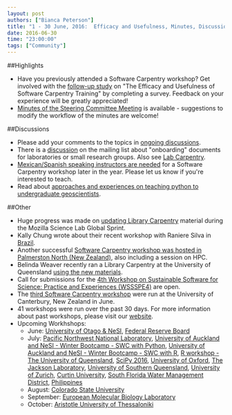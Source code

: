 ```yaml
---
layout: post
authors: ["Bianca Peterson"]
title: "1 - 30 June, 2016:  Efficacy and Usefulness, Minutes, Discussions, Onboarding Documents, Teaching Undergraduates, and Library Carpentry Material"
date: 2016-06-30
time: "23:00:00"
tags: ["Community"]
---
```


##Highlights
* Have you previously attended a Software Carpentry workshop? Get involved with the [follow-up study]({{site.baseurl}}/blog/2016/06/WorkshopSurvey.html) on "The Efficacy and Usefulness of Software Carpentry Training" by completing a survey. Feedback on your experience will be greatly appreciated! 
* [Minutes of the Steering Committee Meeting]({{site.baseurl}}/2016/06/steering-committee-minutes.html) is available - suggestions to modify the workflow of the minutes are welcome!

##Discussions
* Please add your comments to the topics in [ongoing discussions]({{site.baseurl}}/blog/2016/06/ongoing-discussions.html).
* There is a [discussion](http://lists.software-carpentry.org/pipermail/discuss/2016-June/004598.html) on the mailing list about "onboarding" documents for laboratories or small research groups. Also see [Lab Carpentry](http://labcarpentry.org/).
* [Mexican/Spanish speaking instructors are needed](http://lists.software-carpentry.org/pipermail/discuss/2016-June/004618.html) for a Software Carpentry workshop later in the year. Please let us know if you're interested to teach.
* Read about [approaches and experiences on teaching python to undergraduate geoscientists]({{site.baseurl}}/blog/2016/06/teaching-python-to-undergraduate-geoscientists.html). 


##Other
* Huge progress was made on [updating Library Carpentry]({{site.baseurl}}/blog/2016/06/LibrarCarpentrysprint.html) material during the Mozilla Science Lab Global Sprint.
* Kally Chung wrote about their recent workshop with Raniere Silva in [Brazil]({{site.baseurl}}/blog/2016/06/unicamp-workshop.html).
* Another successful [Software Carpentry workshop was hosted in Palmerston North (New Zealand)]({{site.baseurl}}/blog/2016/06/PalmerstonNorthNZ-workshop.html), also including a session on HPC. 
* Belinda Weaver recently ran a Library Carpentry at the University of Queensland [using the new materials]({{site.baseurl}}/blog/2016/06/LCworkshop.html).
* Call for submissions for the [4th Workshop on Sustainable Software for Science: Practice and Experiences (WSSSPE4)](http://lists.software-carpentry.org/pipermail/discuss/2016-June/004566.html) are open.
* The [third Software Carpentry workshop]({{site.baseurl}}/blog/2016/06/canterbury-workshop.html) were run at the University of Canterbury, New Zealand in June.
* 41 workshops were run over the past 30 days. For more information about past workshops, please visit our [website]({{site.baseurl}}/workshops/past/). 
* Upcoming Workhshops:
  * June:
    [University of Otago & NeSI](https://mikblack.github.io/2016-06-29-Otago/),
    [Federal Reserve Board](https://aurielfournier.github.io/2016-06-29-federal-reserve/)
  * July:
    [Pacific Northwest National Laboratory](https://thomas-patrick-boyle.github.io/2016-07-06-pnnl/),
	[University of Auckland and NeSI - Winter Bootcamp - SWC with Python](https://uoa-eresearch.github.io/2016-07-11-UoA-winterbootcamp/),
	[University of Auckland and NeSI - Winter Bootcamp - SWC with R](http://bioinformatics-institute.github.io//2016-07-11-UoA-winterbootcamp-II/),
    [R workshop - The University of Queensland](https://bio-swc-bne.github.io/2016-07-11-bne-R/),
    [SciPy 2016](https://swcarpentry.github.io/2016-07-11-ttt-scipy/),
	[University of Oxford](https://jules32.github.io/2016-07-12-Oxford/),
	[The Jackson Laboratory](https://smcclatchy.github.io/2016-07-14-jackson/),
    [University of Southern Queensland](https://fgacenga.github.io/2016-07-18-usq/),
	[University of Zurich](https://markrobinsonuzh.github.io/2016-07-18-zurich/),
	[Curtin University](https://curtinic.github.io/SWC-2016-07-18/),
	[South Florida Water Management District](https://jsta.github.io/2016-07-21-sfwmd/),
    [Philippines](https://dipnet.github.io/2016-07-25-Philippines/)
  * August:
    [Colorado State University](https://knuths.github.io/2016-08-09-rmacc/)
  * September:
    [European Molecular Biology Laboratory](https://tobyhodges.github.io/2016-09-19-heidelberg/)
  * October:
    [Aristotle University of Thessaloniki](https://fpsom.github.io/2016-10-04-skg-carpenters/)

